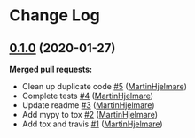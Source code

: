 # Change Log

## [0.1.0](https://github.com/MartinHjelmare/leicaimage/tree/0.1.0) (2020-01-27)
**Merged pull requests:**

- Clean up duplicate code [\#5](https://github.com/MartinHjelmare/leicaimage/pull/5) ([MartinHjelmare](https://github.com/MartinHjelmare))
- Complete tests [\#4](https://github.com/MartinHjelmare/leicaimage/pull/4) ([MartinHjelmare](https://github.com/MartinHjelmare))
- Update readme [\#3](https://github.com/MartinHjelmare/leicaimage/pull/3) ([MartinHjelmare](https://github.com/MartinHjelmare))
- Add mypy to tox [\#2](https://github.com/MartinHjelmare/leicaimage/pull/2) ([MartinHjelmare](https://github.com/MartinHjelmare))
- Add tox and travis [\#1](https://github.com/MartinHjelmare/leicaimage/pull/1) ([MartinHjelmare](https://github.com/MartinHjelmare))

